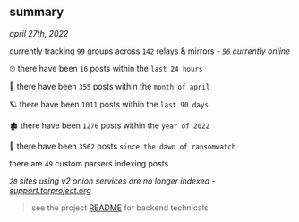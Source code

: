 
## summary
_april 27th, 2022_

currently tracking `99` groups across `142` relays & mirrors - _`56` currently online_

⏲ there have been `16` posts within the `last 24 hours`

🦈 there have been `355` posts within the `month of april`

🪐 there have been `1011` posts within the `last 90 days`

🏚 there have been `1276` posts within the `year of 2022`

🦕 there have been `3562` posts `since the dawn of ransomwatch`

there are `49` custom parsers indexing posts

_`20` sites using v2 onion services are no longer indexed - [support.torproject.org](https://support.torproject.org/onionservices/v2-deprecation/)_

> see the project [README](https://github.com/thetanz/ransomwatch#ransomwatch--) for backend technicals
